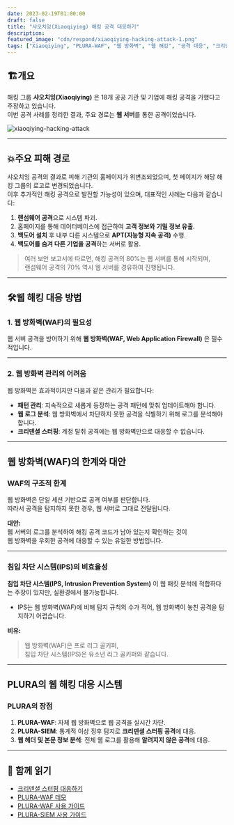 ```yaml
---
date: 2023-02-19T01:00:00
draft: false
title: "샤오치잉(Xiaoqiying) 해킹 공격 대응하기"
description: 
featured_image: "cdn/respond/xiaoqiying-hacking-attack-1.png"
tags: ["Xiaoqiying", "PLURA-WAF", "웹 방화벽", "웹 해킹", "공격 대응", "크리덴셜 스터핑"]
---
```


## 🏗️개요

해킹 그룹 **샤오치잉(Xiaoqiying)** 은 18개 공공 기관 및 기업에 해킹 공격을 가했다고 주장하고 있습니다.  
이번 공격 사례를 정리한 결과, 주요 경로는 **웹 서버**를 통한 공격이었습니다.
<!--more-->
![xiaoqiying-hacking-attack](https://blog.plura.io/cdn/respond/xiaoqiying-hacking-attack-1.png)

---

## 💥주요 피해 경로

샤오치잉 공격의 결과로 피해 기관의 홈페이지가 위변조되었으며, 첫 페이지가 해당 해킹 그룹의 로고로 변경되었습니다.  
이후 추가적인 해킹 공격으로 발전할 가능성이 있으며, 대표적인 사례는 다음과 같습니다:

1. **랜섬웨어 공격**으로 시스템 파괴.  
2. 홈페이지를 통해 데이터베이스에 접근하여 **고객 정보와 기밀 정보 유출.**  
3. **백도어 설치** 후 내부 다른 시스템으로 **APT(지능형 지속 공격)** 수행.  
4. **백도어를 숨겨 다른 기업을 공격**하는 서버로 활용.

> 여러 보안 보고서에 따르면, 해킹 공격의 80%는 웹 서버를 통해 시작되며,  
> 랜섬웨어 공격의 70% 역시 웹 서버를 경유하여 진행됩니다.

---

## 🛠️웹 해킹 대응 방법

### 1. 웹 방화벽(WAF)의 필요성
웹 서버 공격을 방어하기 위해 **웹 방화벽(WAF, Web Application Firewall)** 은 필수적입니다.

---

### 2. 웹 방화벽 관리의 어려움

웹 방화벽은 효과적이지만 다음과 같은 관리가 필요합니다:
- **패턴 관리**: 지속적으로 새롭게 등장하는 공격 패턴에 맞춰 업데이트해야 합니다.  
- **웹 로그 분석**: 웹 방화벽에서 차단하지 못한 공격을 식별하기 위해 로그를 분석해야 합니다.  
- **크리덴셜 스터핑**: 계정 탈취 공격에는 웹 방화벽만으로 대응할 수 없습니다.

---

## 웹 방화벽(WAF)의 한계와 대안

### WAF의 구조적 한계
웹 방화벽은 단일 세션 기반으로 공격 여부를 판단합니다.  
따라서 공격을 탐지하지 못한 경우, 웹 서버로 그대로 전달됩니다.  

**대안:**  
웹 서버의 로그를 분석하여 해킹 공격 코드가 남아 있는지 확인하는 것이  
웹 방화벽을 우회한 공격에 대응할 수 있는 유일한 방법입니다.

---

### 침입 차단 시스템(IPS)의 비효율성
**침입 차단 시스템(IPS, Intrusion Prevention System)** 이 웹 패킷 분석에 적합하다는 주장이 있지만, 실환경에서 불가능합니다.  
- IPS는 웹 방화벽(WAF)에 비해 탐지 규칙의 수가 적어, 웹 방화벽이 놓친 공격을 탐지하기 어렵습니다.  

**비유:**  
> 웹 방화벽(WAF)은 프로 리그 골키퍼,  
> 침입 차단 시스템(IPS)은 유소년 리그 골키퍼와 같습니다.

---

## PLURA의 웹 해킹 대응 시스템

### PLURA의 장점
1. **PLURA-WAF**: 자체 웹 방화벽으로 웹 공격을 실시간 차단.  
2. **PLURA-SIEM**: 통계적 이상 징후 탐지로 **크리덴셜 스터핑 공격**에 대응.  
3. **웹 헤더 및 본문 정보 분석**: 전체 웹 로그를 활용해 **알려지지 않은 공격**에 대응.

---

## 📖 함께 읽기

- [크리덴셜 스터핑 대응하기](https://blog.plura.io/ko/respond/credential_stuffing_response/)  
- [PLURA-WAF 데모](https://youtu.be/sDssT98NCg0?si=EbAiClNRxZQXflQg)  
- [PLURA-WAF 사용 가이드](https://docs.plura.io/ko/fn/waf)  
- [PLURA-SIEM 사용 가이드](https://docs.plura.io/ko/fn/comm)
